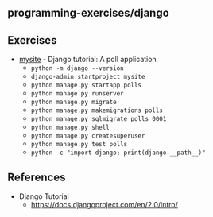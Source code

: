 ## programming-exercises/django

## Exercises
* [mysite](mysite) - Django tutorial: A poll application
  * `python -m django --version`
  * `django-admin startproject mysite`
  * `python manage.py startapp polls`
  * `python manage.py runserver`
  * `python manage.py migrate`
  * `python manage.py makemigrations polls`
  * `python manage.py sqlmigrate polls 0001`
  * `python manage.py shell`
  * `python manage.py createsuperuser`
  * `python manage.py test polls`
  * `python -c "import django; print(django.__path__)"`

## References
* Django Tutorial
  * https://docs.djangoproject.com/en/2.0/intro/


